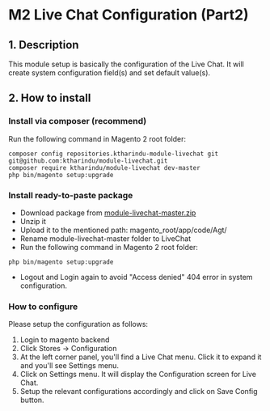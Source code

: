 # M2 Live Chat Configuration (Part2)

## 1. Description

This module setup is basically the configuration of the Live Chat.
It will create system configuration field(s) and set default value(s).

## 2. How to install

### Install via composer (recommend)

Run the following command in Magento 2 root folder:

```
composer config repositories.ktharindu-module-livechat git git@github.com:ktharindu/module-livechat.git
composer require ktharindu/module-livechat dev-master
php bin/magento setup:upgrade
```

### Install ready-to-paste package

- Download package from [module-livechat-master.zip](https://github.com/ktharindu/module-livechat/archive/master.zip)
- Unzip it
- Upload it to the mentioned path: magento_root/app/code/Agt/
- Rename module-livechat-master folder to LiveChat
- Run the following command in Magento 2 root folder:
```
php bin/magento setup:upgrade
```
- Logout and Login again to avoid "Access denied" 404 error in system configuration.


### How to configure
Please setup the configuration as follows:
1. Login to magento backend
2. Click Stores -> Configuration
3. At the left corner panel, you'll find a Live Chat menu. Click it to expand it and you'll see Settings menu.
4. Click on Settings menu. It will display the Configuration screen for Live Chat.
5. Setup the relevant configurations accordingly and click on Save Config button.



